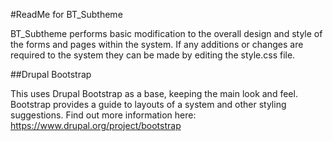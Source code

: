#ReadMe for BT_Subtheme

BT_Subtheme performs basic modification to the overall design and style of the forms and pages within the system.
If any additions or changes are required to the system they can be made by editing the style.css file.

##Drupal Bootstrap

This uses Drupal Bootstrap as a base, keeping the main look and feel.
Bootstrap provides a guide to layouts of a system and other styling suggestions.
Find out more information here: https://www.drupal.org/project/bootstrap

